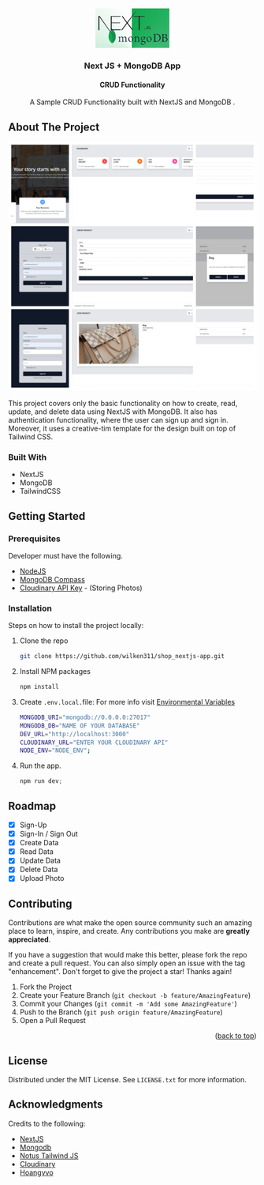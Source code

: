<a name="readme-top"></a>

<!-- PROJECT LOGO -->
<br />
<div align="center">
  <a href="https://github.com/othneildrew/Best-README-Template">
    <img src="public/assets/img/nextjsmongodb.png" alt="Logo" width="150" height="80">
  </a>

  <h3 align="center">Next JS + MongoDB App</h3>
  <h4>CRUD Functionality</h4>

  <p align="center">
    A Sample CRUD Functionality built with NextJS and MongoDB .
   
</div>

<!-- ABOUT THE PROJECT -->

## About The Project

![Product Name Screen Shot][product-screenshot]

This project covers only the basic functionality on how to create, read, update, and delete data using NextJS with MongoDB. It also has authentication functionality, where the user can sign up and sign in. Moreover, it uses a creative-tim template for the design built on top of Tailwind CSS.

### Built With

- NextJS
- MongoDB
- TailwindCSS

<!-- GETTING STARTED -->

## Getting Started

### Prerequisites

Developer must have the following.

- [NodeJS](https://nodejs.org/en)
- [MongoDB Compass](https://www.mongodb.com/products/tools/compass)
- [Cloudinary API Key](https://cloudinary.com/) - (Storing Photos)

### Installation

Steps on how to install the project locally:

1. Clone the repo
   ```sh
   git clone https://github.com/wilken311/shop_nextjs-app.git
   ```
2. Install NPM packages
   ```sh
   npm install
   ```
3. Create `.env.local.`file: For more info visit [Environmental Variables](https://nextjs.org/docs/pages/building-your-application/configuring/environment-variables)

   ```sh
   MONGODB_URI="mongodb://0.0.0.0:27017"
   MONGODB_DB="NAME OF YOUR DATABASE"
   DEV_URL="http://localhost:3000"
   CLOUDINARY_URL="ENTER YOUR CLOUDINARY API"
   NODE_ENV="NODE_ENV";
   ```

4. Run the app.
   ```js
   npm run dev;
   ```

<!-- ROADMAP -->

## Roadmap

- [x] Sign-Up
- [x] Sign-In / Sign Out
- [x] Create Data
- [x] Read Data
- [x] Update Data
- [x] Delete Data
- [x] Upload Photo

<!-- CONTRIBUTING -->

## Contributing

Contributions are what make the open source community such an amazing place to learn, inspire, and create. Any contributions you make are **greatly appreciated**.

If you have a suggestion that would make this better, please fork the repo and create a pull request. You can also simply open an issue with the tag "enhancement".
Don't forget to give the project a star! Thanks again!

1. Fork the Project
2. Create your Feature Branch (`git checkout -b feature/AmazingFeature`)
3. Commit your Changes (`git commit -m 'Add some AmazingFeature'`)
4. Push to the Branch (`git push origin feature/AmazingFeature`)
5. Open a Pull Request

<p align="right">(<a href="#readme-top">back to top</a>)</p>

<!-- LICENSE -->

## License

Distributed under the MIT License. See `LICENSE.txt` for more information.

<!-- ACKNOWLEDGMENTS -->

## Acknowledgments

Credits to the following:

- [NextJS](https://nextjs.org/)
- [Mongodb](https://www.mongodb.com/)
- [Notus Tailwind JS](https://www.creative-tim.com/product/notus-js)
- [Cloudinary](https://cloudinary.com/)
- [Hoangvvo](https://github.com/hoangvvo/nextjs-mongodb-app?tab=readme-ov-file)

[product-screenshot]: public/assets/img/screenshots.jpg
